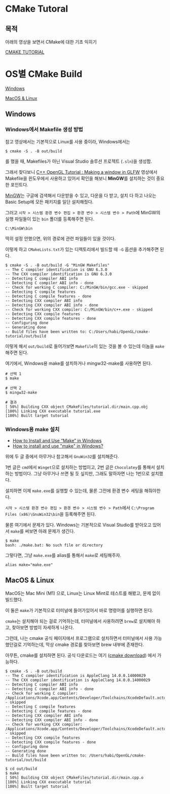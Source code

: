 # CMake Tutoral

## 목적

아래의 영상을 보면서 CMake에 대한 기초 익히기

[CMAKE TUTORIAL](https://youtube.com/playlist?list=PLalVdRk2RC6o5GHu618ARWh0VO0bFlif4)


# OS별 CMake Build

[Windows](#Windows)

[MacOS & Linux](#MacOS--Linux)

## Windows

### Windows에서 Makefile 생성 방법

참고 영상에서는 기본적으로 Linux를 사용 중이라, Windows에서는
```commandline
$ cmake -S . -B out/build
```
를 했을 때, Makefiles가 아닌 Visual Studio 솔루션 프로젝트 (`.sln`)을 생성함.

그래서 찾다보니 [C++ OpenGL Tutorial : Making a window in GLFW](https://youtu.be/LeLO7gdwQCI) 영상에서 Makefile을 윈도우에서
사용하고 있어서 확인을 해보니 **MinGW**를 설치하는 것이 중요한 포인트다.

[MinGW](https://sourceforge.net/projects/mingw/)는 구글에 검색해서 다운받을 수 있고, 다운을 다 받고, 설치 다 하고 나오는 Basic Setup에
모든 패키지를 일단 설치해줬다.

그러고 `시작 > 시스템 환경 변수 편집 > 환경 변수 > 시스템 변수 > Path`에 MinGW의 실행 파일들이 있는 `bin` 폴더를 등록해주면 된다.
```text
C:\MinGW\bin
```
딱히 설정 안했으면, 위의 경로에 관련 파일들이 있을 것이다.

이렇게 하고 `CMakeLists.txt`가 있는 디렉토리에서 빌드할 때 `-G` 옵션을 추가해주면 된다.
```commandline
$ cmake -S . -B out/build -G "MinGW Makefiles"
-- The C compiler identification is GNU 6.3.0
-- The CXX compiler identification is GNU 6.3.0
-- Detecting C compiler ABI info
-- Detecting C compiler ABI info - done
-- Check for working C compiler: C:/MinGW/bin/gcc.exe - skipped
-- Detecting C compile features
-- Detecting C compile features - done
-- Detecting CXX compiler ABI info
-- Detecting CXX compiler ABI info - done
-- Check for working CXX compiler: C:/MinGW/bin/c++.exe - skipped
-- Detecting CXX compile features
-- Detecting CXX compile features - done
-- Configuring done
-- Generating done
-- Build files have been written to: C:/Users/habi/OpenGL/cmake-tutorial/out/build
```
이렇게 해서 `out/build`로 들어가보면 `Makefile`이 있는 것을 볼 수 있는데 이놈을 `make` 해주면 된다.

여기에서, Windows용 make를 설치하거나 mingw32-make를 사용하면 된다.
```commandline
# 선택 1
$ make

# 선택 2
$ mingw32-make

# 결과
[ 50%] Building CXX object CMakeFiles/tutorial.dir/main.cpp.obj
[100%] Linking CXX executable tutorial.exe
[100%] Built target tutorial
```

### Windows용 make 설치

- [How to Install and Use “Make” in Windows](https://www.technewstoday.com/install-and-use-make-in-windows/)
- [How to install and use "make" in Windows?](https://stackoverflow.com/questions/32127524/how-to-install-and-use-make-in-windows)

위에 두 글 중에서 아무거나 참고해서 `GnuWin32`를 설치해준다.

1번 글은 `cmd`에서 `Winget`으로 설치하는 방법이고, 2번 글은 `Chocolatey`를 통해서 설치하는 방법이다. 그냥 아무거나 쓰면 될 듯 싶지만,
그래도 말하자면 나는 1번으로 설치했다.

설치하면 이제 `make.exe`를 실행할 수 있는데, 물론 그전에 환경 변수 세팅을 해줘야한다.

`시작 > 시스템 환경 변수 편집 > 환경 변수 > 시스템 변수 > Path`에서 `C:\Program Files (x86)\GnuWin32\bin`을 등록해주면 된다.

물론 여기에서 문제가 있다. Windows는 기본적으로 Visual Studio를 받아오고 있어서 `make`를 써보면 아래 문제가 생긴다.
```commandline
$ make
bash: ./make.bat: No such file or directory
```

그렇다면, 그냥 `make.exe`를 alias를 통해서 `make`로 세팅해주자.
```text
alias make="make.exe"
```

## MacOS & Linux

MacOS는 Mac Mini (M1) 으로, Linux는 Linux Mint로 테스트를 해봤고, 문제 없이 빌드했다.

이 둘은 `make`가 기본적으로 터미널에 들어가있어서 바로 명령어를 실행하면 된다.

`cmake`는 설치해야 되는 걸로 기억하는데, 터미널에서 사용하려면 `brew`로 설치해야 하고, 찾아보면 방법이 자세하게 나온다.

그런데, 나는 cmake 공식 페이지에서 프로그램으로 설치하면서 터미널에서 사용 가능했던걸로 기억하는데, 막상 cmake 경로를 찾아보면 brew 내부에 존재한다.

아무튼, cmake를 설치하면 된다. 공식 다운로드는 여기 ([cmake download](https://cmake.org/download/)) 에서 가능하다.

```commandline
$ cmake -S . -B out/build
-- The C compiler identification is AppleClang 14.0.0.14000029
-- The CXX compiler identification is AppleClang 14.0.0.14000029
-- Detecting C compiler ABI info
-- Detecting C compiler ABI info - done
-- Check for working C compiler: /Applications/Xcode.app/Contents/Developer/Toolchains/XcodeDefault.xctoolchain/usr/bin/cc - skipped
-- Detecting C compile features
-- Detecting C compile features - done
-- Detecting CXX compiler ABI info
-- Detecting CXX compiler ABI info - done
-- Check for working CXX compiler: /Applications/Xcode.app/Contents/Developer/Toolchains/XcodeDefault.xctoolchain/usr/bin/c++ - skipped
-- Detecting CXX compile features
-- Detecting CXX compile features - done
-- Configuring done
-- Generating done
-- Build files have been written to: /Users/habi/OpenGL/cmake-tutorial/out/build

$ cd out/build
$ make
[ 50%] Building CXX object CMakeFiles/tutorial.dir/main.cpp.o
[100%] Linking CXX executable tutorial
[100%] Built target tutorial
```
